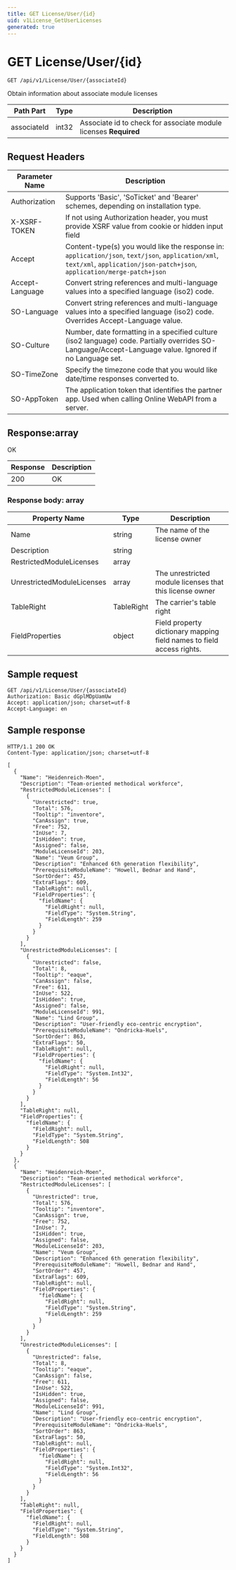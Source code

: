 ```yaml
---
title: GET License/User/{id}
uid: v1License_GetUserLicenses
generated: true
---
```


# GET License/User/{id}

```http
GET /api/v1/License/User/{associateId}
```

Obtain information about associate module licenses






| Path Part | Type | Description |
|-----------|------|-------------|
| associateId | int32 | Associate id to check for associate module licenses **Required** |



## Request Headers

| Parameter Name | Description |
|----------------|-------------|
| Authorization  | Supports 'Basic', 'SoTicket' and 'Bearer' schemes, depending on installation type. |
| X-XSRF-TOKEN   | If not using Authorization header, you must provide XSRF value from cookie or hidden input field |
| Accept         | Content-type(s) you would like the response in: `application/json`, `text/json`, `application/xml`, `text/xml`, `application/json-patch+json`, `application/merge-patch+json` |
| Accept-Language | Convert string references and multi-language values into a specified language (iso2) code. |
| SO-Language | Convert string references and multi-language values into a specified language (iso2) code. Overrides Accept-Language value. |
| SO-Culture | Number, date formatting in a specified culture (iso2 language) code. Partially overrides SO-Language/Accept-Language value. Ignored if no Language set. |
| SO-TimeZone | Specify the timezone code that you would like date/time responses converted to. |
| SO-AppToken | The application token that identifies the partner app. Used when calling Online WebAPI from a server. |


## Response:array

OK

| Response | Description |
|----------------|-------------|
| 200 | OK |

### Response body: array

| Property Name | Type |  Description |
|----------------|------|--------------|
| Name | string | The name of the license owner |
| Description | string |  |
| RestrictedModuleLicenses | array |  |
| UnrestrictedModuleLicenses | array | The unrestricted module licenses that this license owner |
| TableRight | TableRight | The carrier's table right |
| FieldProperties | object | Field property dictionary mapping field names to field access rights. |

## Sample request

```http!
GET /api/v1/License/User/{associateId}
Authorization: Basic dGplMDpUamUw
Accept: application/json; charset=utf-8
Accept-Language: en
```

## Sample response

```http_
HTTP/1.1 200 OK
Content-Type: application/json; charset=utf-8

[
  {
    "Name": "Heidenreich-Moen",
    "Description": "Team-oriented methodical workforce",
    "RestrictedModuleLicenses": [
      {
        "Unrestricted": true,
        "Total": 576,
        "Tooltip": "inventore",
        "CanAssign": true,
        "Free": 752,
        "InUse": 7,
        "IsHidden": true,
        "Assigned": false,
        "ModuleLicenseId": 203,
        "Name": "Veum Group",
        "Description": "Enhanced 6th generation flexibility",
        "PrerequisiteModuleName": "Howell, Bednar and Hand",
        "SortOrder": 457,
        "ExtraFlags": 609,
        "TableRight": null,
        "FieldProperties": {
          "fieldName": {
            "FieldRight": null,
            "FieldType": "System.String",
            "FieldLength": 259
          }
        }
      }
    ],
    "UnrestrictedModuleLicenses": [
      {
        "Unrestricted": false,
        "Total": 8,
        "Tooltip": "eaque",
        "CanAssign": false,
        "Free": 611,
        "InUse": 522,
        "IsHidden": true,
        "Assigned": false,
        "ModuleLicenseId": 991,
        "Name": "Lind Group",
        "Description": "User-friendly eco-centric encryption",
        "PrerequisiteModuleName": "Ondricka-Huels",
        "SortOrder": 863,
        "ExtraFlags": 50,
        "TableRight": null,
        "FieldProperties": {
          "fieldName": {
            "FieldRight": null,
            "FieldType": "System.Int32",
            "FieldLength": 56
          }
        }
      }
    ],
    "TableRight": null,
    "FieldProperties": {
      "fieldName": {
        "FieldRight": null,
        "FieldType": "System.String",
        "FieldLength": 508
      }
    }
  },
  {
    "Name": "Heidenreich-Moen",
    "Description": "Team-oriented methodical workforce",
    "RestrictedModuleLicenses": [
      {
        "Unrestricted": true,
        "Total": 576,
        "Tooltip": "inventore",
        "CanAssign": true,
        "Free": 752,
        "InUse": 7,
        "IsHidden": true,
        "Assigned": false,
        "ModuleLicenseId": 203,
        "Name": "Veum Group",
        "Description": "Enhanced 6th generation flexibility",
        "PrerequisiteModuleName": "Howell, Bednar and Hand",
        "SortOrder": 457,
        "ExtraFlags": 609,
        "TableRight": null,
        "FieldProperties": {
          "fieldName": {
            "FieldRight": null,
            "FieldType": "System.String",
            "FieldLength": 259
          }
        }
      }
    ],
    "UnrestrictedModuleLicenses": [
      {
        "Unrestricted": false,
        "Total": 8,
        "Tooltip": "eaque",
        "CanAssign": false,
        "Free": 611,
        "InUse": 522,
        "IsHidden": true,
        "Assigned": false,
        "ModuleLicenseId": 991,
        "Name": "Lind Group",
        "Description": "User-friendly eco-centric encryption",
        "PrerequisiteModuleName": "Ondricka-Huels",
        "SortOrder": 863,
        "ExtraFlags": 50,
        "TableRight": null,
        "FieldProperties": {
          "fieldName": {
            "FieldRight": null,
            "FieldType": "System.Int32",
            "FieldLength": 56
          }
        }
      }
    ],
    "TableRight": null,
    "FieldProperties": {
      "fieldName": {
        "FieldRight": null,
        "FieldType": "System.String",
        "FieldLength": 508
      }
    }
  }
]
```